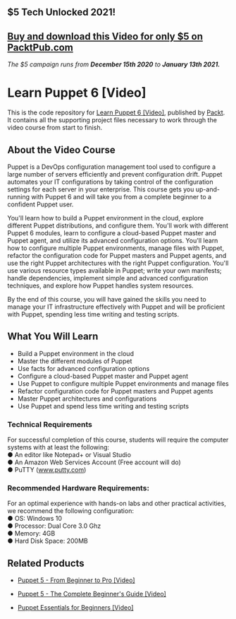 ## $5 Tech Unlocked 2021!
[Buy and download this Video for only $5 on PacktPub.com](https://www.packtpub.com/product/learn-puppet-6-video/9781838642440)
-----
*The $5 campaign         runs from __December 15th 2020__ to __January 13th 2021.__*

# Learn Puppet 6 [Video]
This is the code repository for [Learn Puppet 6 [Video]](https://www.packtpub.com/cloud-networking/learn-puppet-6-video), published by [Packt](https://www.packtpub.com/?utm_source=github). It contains all the supporting project files necessary to work through the video course from start to finish.
## About the Video Course
Puppet is a DevOps configuration management tool used to configure a large number of servers efficiently and prevent configuration drift. Puppet automates your IT configurations by taking control of the configuration settings for each server in your enterprise. This course gets you up-and-running with Puppet 6 and will take you from a complete beginner to a confident Puppet user.

You'll learn how to build a Puppet environment in the cloud, explore different Puppet distributions, and configure them. You'll work with different Puppet 6 modules, learn to configure a cloud-based Puppet master and Puppet agent, and utilize its advanced configuration options. You'll learn how to configure multiple Puppet environments, manage files with Puppet, refactor the configuration code for Puppet masters and Puppet agents, and use the right Puppet architectures with the right Puppet configuration. You'll use various resource types available in Puppet; write your own manifests; handle dependencies, implement simple and advanced configuration techniques, and explore how Puppet handles system resources.

By the end of this course, you will have gained the skills you need to manage your IT infrastructure effectively with Puppet and will be proficient with Puppet, spending less time writing and testing scripts.
<H2>What You Will Learn</H2>
<DIV class=book-info-will-learn-text>
<UL>
<LI>Build a Puppet environment in the cloud
<LI>Master the different modules of Puppet
<LI>Use facts for advanced configuration options
<LI>Configure a cloud-based Puppet master and Puppet agent
<LI>Use Puppet to configure multiple Puppet environments and manage files
<LI>Refactor configuration code for Puppet masters and Puppet agents
<LI>Master Puppet architectures and configurations
<LI>Use Puppet and spend less time writing and testing scripts
  </LI></UL></DIV>

### Technical Requirements
For successful completion of this course, students will require the computer systems with at least the following:<br/>
●	An editor like Notepad+ or Visual Studio <br/>
●	An Amazon Web Services Account (Free account will do) <br/>
●	PuTTY (www.putty.com) <br/>

### Recommended Hardware Requirements:<br/>
For an optimal experience with hands-on labs and other practical activities, we recommend the following configuration:
<br/>
●	OS: Windows 10 <br/>
●	Processor: Dual Core 3.0 Ghz<br/>
●	Memory: 4GB<br/>
●	Hard Disk Space: 200MB

## Related Products
* [Puppet 5 - From Beginner to Pro [Video]](https://www.packtpub.com/virtualization-and-cloud/puppet-5-from-beginner-pro-video)

* [Puppet 5 - The Complete Beginner's Guide [Video]](https://www.packtpub.com/networking-and-servers/puppet-5-the-complete-beginners-guide-video)

* [Puppet Essentials for Beginners [Video]](https://www.packtpub.com/hardware-and-creative/puppet-essentials-beginners-video)

